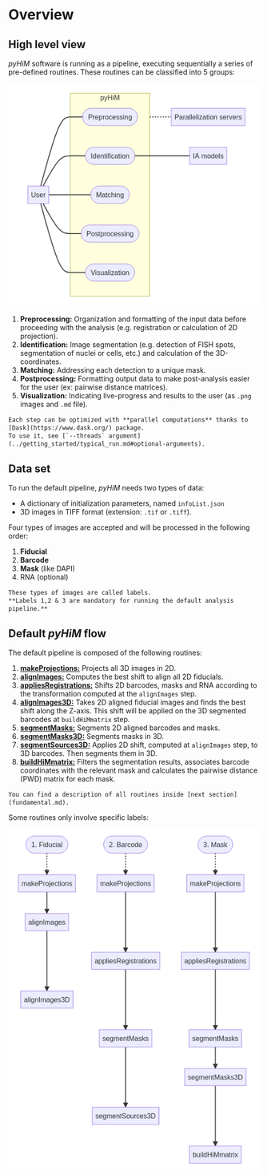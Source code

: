 # Overview

## High level view

*pyHiM* software is running as a pipeline, executing sequentially a series of pre-defined routines.
These routines can be classified into 5 groups:

![diagram of visualization](../_static/diagrams/use_cases.png)

1. **Preprocessing:** Organization and formatting of the input data before proceeding with the analysis (e.g. registration or calculation of 2D projection).
2. **Identification:** Image segmentation (e.g. detection of FISH spots, segmentation of nuclei or cells, etc.) and calculation of the 3D-coordinates.
3. **Matching:** Addressing each detection to a unique mask.
4. **Postprocessing:** Formatting output data to make post-analysis easier for the user (ex: pairwise distance matrices).
5. **Visualization:** Indicating live-progress and results to the user (as `.png` images and `.md` file).

```{note}
Each step can be optimized with **parallel computations** thanks to [Dask](https://www.dask.org/) package.
To use it, see [`--threads` argument](../getting_started/typical_run.md#optional-arguments).
```

## Data set

To run the default pipeline, *pyHiM* needs two types of data:
- A dictionary of initialization parameters, named `infoList.json`
- 3D images in TIFF format (extension: `.tif` or `.tiff`). 

Four types of images are accepted and will be processed in the following order:
1. **Fiducial**
2. **Barcode**
3. **Mask** (like DAPI)
4. RNA (optional)

```{note}
These types of images are called labels.
**Labels 1,2 & 3 are mandatory for running the default analysis pipeline.**
```

## Default *pyHiM* flow

The default pipeline is composed of the following routines:

1. [**makeProjections:**](modules/preprocessing/make_projections.md) Projects all 3D images in 2D.
2. [**alignImages:**](modules/preprocessing/align_images.md) Computes the best shift to align all 2D fiducials.
3. [**appliesRegistrations:**](modules/preprocessing/applies_registrations.md) Shifts 2D barcodes, masks and RNA according to the transformation computed at the `alignImages` step.
4. [**alignImages3D:**](modules/preprocessing/align_images_3d.md) Takes 2D aligned fiducial images and finds the best shift along the Z-axis. This shift will be applied on the 3D segmented barcodes at `buildHiMmatrix` step.
5. [**segmentMasks:**](modules/identification/segment_masks.md) Segments 2D aligned barcodes and masks.
6. [**segmentMasks3D:**](modules/identification/segment_masks_3d.md) Segments masks in 3D.
7. [**segmentSources3D:**](modules/identification/segment_sources_3d.md) Applies 2D shift, computed at `alignImages` step, to 3D barcodes. Then segments them in 3D.
8. [**buildHiMmatrix:**](modules/building_traces.md#build-traces-old-method) Filters the segmentation results, associates barcode coordinates with the relevant mask and calculates the pairwise distance (PWD) matrix for each mask.

```{note}
You can find a description of all routines inside [next section](fundamental.md).
```

Some routines only involve specific labels:

![default_pipeline_screenshot](../_static/default_pipeline.png)
